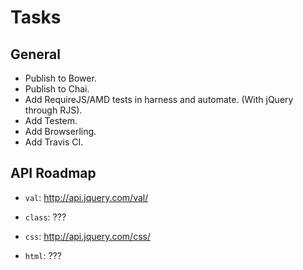 Tasks
=====

## General

* Publish to Bower.
* Publish to Chai.
* Add RequireJS/AMD tests in harness and automate. (With jQuery through RJS).
* Add Testem.
* Add Browserling.
* Add Travis CI.

## API Roadmap

* `val`: http://api.jquery.com/val/

* `class`: ???
* `css`: http://api.jquery.com/css/
* `html`: ???